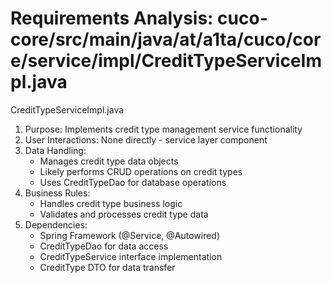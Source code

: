 # Requirements Analysis: cuco-core/src/main/java/at/a1ta/cuco/core/service/impl/CreditTypeServiceImpl.java

CreditTypeServiceImpl.java
1. Purpose: Implements credit type management service functionality
2. User Interactions: None directly - service layer component
3. Data Handling:
   - Manages credit type data objects
   - Likely performs CRUD operations on credit types
   - Uses CreditTypeDao for database operations
4. Business Rules:
   - Handles credit type business logic
   - Validates and processes credit type data
5. Dependencies:
   - Spring Framework (@Service, @Autowired)
   - CreditTypeDao for data access
   - CreditTypeService interface implementation
   - CreditType DTO for data transfer